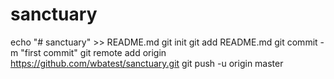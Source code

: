 # sanctuary
echo "# sanctuary" >> README.md
git init
git add README.md
git commit -m "first commit"
git remote add origin https://github.com/wbatest/sanctuary.git
git push -u origin master
